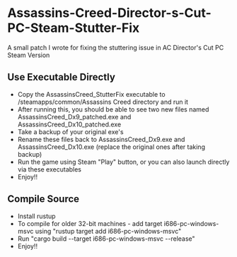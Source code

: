 # Assassins-Creed-Director-s-Cut-PC-Steam-Stutter-Fix
A small patch I wrote for fixing the stuttering issue in AC Director's Cut PC Steam Version


## Use Executable Directly

- Copy the AssassinsCreed_StutterFix executable to /steamapps/common/Assassins Creed directory and run it
- After running this, you should be able to see two new files named AssassinsCreed_Dx9_patched.exe and AssassinsCreed_Dx10_patched.exe
- Take a backup of your original exe's
- Rename these files back to AssassinsCreed_Dx9.exe and AssassinsCreed_Dx10.exe (replace the original ones after taking backup)
- Run the game using Steam "Play" button, or you can also launch directly via these executables
- Enjoy!!


## Compile Source

- Install rustup
- To compile for older 32-bit machines - add target i686-pc-windows-msvc using "rustup target add i686-pc-windows-msvc"
- Run "cargo build --target i686-pc-windows-msvc --release"
- Enjoy!!